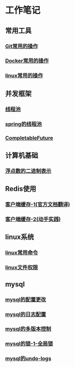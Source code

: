 # 工作笔记
## 常用工具
### [Git常用的操作](./doc/git.md)
### [Docker常用的操作](./doc/docker.md)
### [linux常用的操作](doc/linux/linux常用命令.md)

## 并发框架
### [线程池](./doc/threadpoolexecutor.md)
### [spring的线程池](./doc/threadpoolexecutor.md)
### [CompletableFuture](./doc/completablefuture.md)

## 计算机基础
### [浮点数的二进制表示](./doc/float-binary.md)

## Redis使用
### [客户端缓存-1(官方文档翻译)](./doc/float-binary.md)
### [客户端缓存-2(动手实践)](./doc/float-binary.md)

## linux系统
### [linux常用命令](doc/linux/linux常用命令.md)
### [linux文件权限](./doc/linux/linux文件权限.md)

## mysql
### [mysql的配置更改](doc/mysql/mysql的配置更改.md)
### [mysql的日志配置](doc/mysql/mysql的日志配置.md)
### [mysql的多版本控制](doc/mysql/mysql的多版本控制.md)
### [mysql的锁-1-全局锁](doc/mysql/mysql的多版mysql的锁-1-全局锁.md)
### [mysql的undo-logs](doc/mysql/mysql的undo-logs.md)

